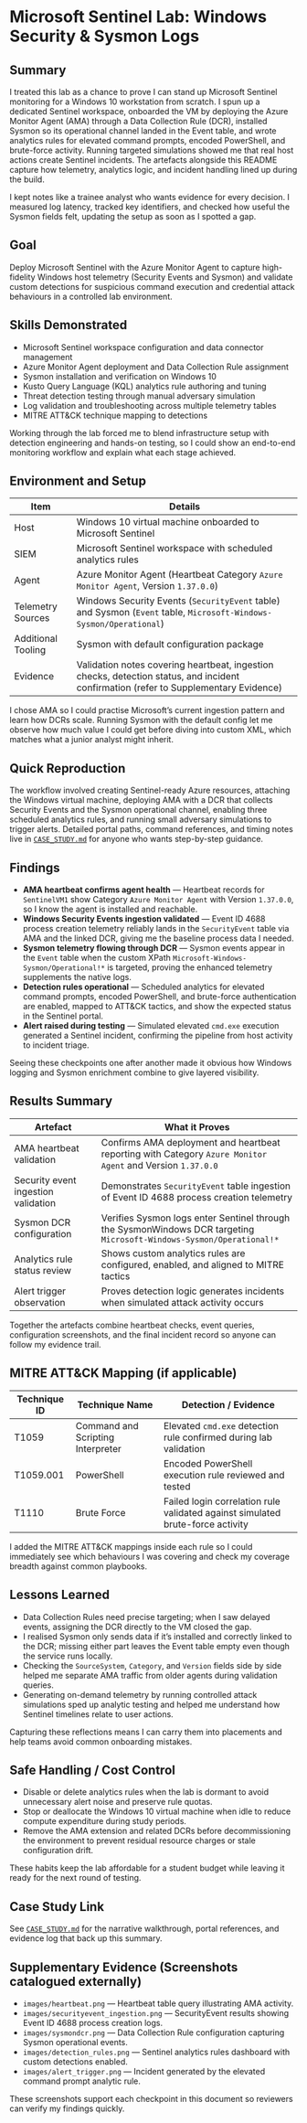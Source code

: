 # Microsoft Sentinel Lab: Windows Security & Sysmon Logs

## Summary
I treated this lab as a chance to prove I can stand up Microsoft Sentinel monitoring for a Windows 10 workstation from scratch. I spun up a dedicated Sentinel workspace, onboarded the VM by deploying the Azure Monitor Agent (AMA) through a Data Collection Rule (DCR), installed Sysmon so its operational channel landed in the Event table, and wrote analytics rules for elevated command prompts, encoded PowerShell, and brute-force activity. Running targeted simulations showed me that real host actions create Sentinel incidents. The artefacts alongside this README capture how telemetry, analytics logic, and incident handling lined up during the build.

I kept notes like a trainee analyst who wants evidence for every decision. I measured log latency, tracked key identifiers, and checked how useful the Sysmon fields felt, updating the setup as soon as I spotted a gap.

## Goal
Deploy Microsoft Sentinel with the Azure Monitor Agent to capture high-fidelity Windows host telemetry (Security Events and Sysmon) and validate custom detections for suspicious command execution and credential attack behaviours in a controlled lab environment.

## Skills Demonstrated
- Microsoft Sentinel workspace configuration and data connector management
- Azure Monitor Agent deployment and Data Collection Rule assignment
- Sysmon installation and verification on Windows 10
- Kusto Query Language (KQL) analytics rule authoring and tuning
- Threat detection testing through manual adversary simulation
- Log validation and troubleshooting across multiple telemetry tables
- MITRE ATT&CK technique mapping to detections

Working through the lab forced me to blend infrastructure setup with detection engineering and hands-on testing, so I could show an end-to-end monitoring workflow and explain what each stage achieved.

## Environment and Setup
| Item | Details |
| --- | --- |
| Host | Windows 10 virtual machine onboarded to Microsoft Sentinel |
| SIEM | Microsoft Sentinel workspace with scheduled analytics rules |
| Agent | Azure Monitor Agent (Heartbeat Category `Azure Monitor Agent`, Version `1.37.0.0`) |
| Telemetry Sources | Windows Security Events (`SecurityEvent` table) and Sysmon (`Event` table, `Microsoft-Windows-Sysmon/Operational`) |
| Additional Tooling | Sysmon with default configuration package |
| Evidence | Validation notes covering heartbeat, ingestion checks, detection status, and incident confirmation (refer to Supplementary Evidence) |

I chose AMA so I could practise Microsoft’s current ingestion pattern and learn how DCRs scale. Running Sysmon with the default config let me observe how much value I could get before diving into custom XML, which matches what a junior analyst might inherit.

## Quick Reproduction
The workflow involved creating Sentinel-ready Azure resources, attaching the Windows virtual machine, deploying AMA with a DCR that collects Security Events and the Sysmon operational channel, enabling three scheduled analytics rules, and running small adversary simulations to trigger alerts. Detailed portal paths, command references, and timing notes live in [`CASE_STUDY.md`](CASE_STUDY.md) for anyone who wants step-by-step guidance.

## Findings
- **AMA heartbeat confirms agent health** — Heartbeat records for `SentinelVM1` show Category `Azure Monitor Agent` with Version `1.37.0.0`, so I know the agent is installed and reachable.
- **Windows Security Events ingestion validated** — Event ID 4688 process creation telemetry reliably lands in the `SecurityEvent` table via AMA and the linked DCR, giving me the baseline process data I needed.
- **Sysmon telemetry flowing through DCR** — Sysmon events appear in the `Event` table when the custom XPath `Microsoft-Windows-Sysmon/Operational!*` is targeted, proving the enhanced telemetry supplements the native logs.
- **Detection rules operational** — Scheduled analytics for elevated command prompts, encoded PowerShell, and brute-force authentication are enabled, mapped to ATT&CK tactics, and show the expected status in the Sentinel portal.
- **Alert raised during testing** — Simulated elevated `cmd.exe` execution generated a Sentinel incident, confirming the pipeline from host activity to incident triage.

Seeing these checkpoints one after another made it obvious how Windows logging and Sysmon enrichment combine to give layered visibility.

## Results Summary
| Artefact | What it Proves |
| --- | --- |
| AMA heartbeat validation | Confirms AMA deployment and heartbeat reporting with Category `Azure Monitor Agent` and Version `1.37.0.0` |
| Security event ingestion validation | Demonstrates `SecurityEvent` table ingestion of Event ID 4688 process creation telemetry |
| Sysmon DCR configuration | Verifies Sysmon logs enter Sentinel through the SysmonWindows DCR targeting `Microsoft-Windows-Sysmon/Operational!*` |
| Analytics rule status review | Shows custom analytics rules are configured, enabled, and aligned to MITRE tactics |
| Alert trigger observation | Proves detection logic generates incidents when simulated attack activity occurs |

Together the artefacts combine heartbeat checks, event queries, configuration screenshots, and the final incident record so anyone can follow my evidence trail.

## MITRE ATT&CK Mapping (if applicable)
| Technique ID | Technique Name | Detection / Evidence |
| --- | --- | --- |
| T1059 | Command and Scripting Interpreter | Elevated `cmd.exe` detection rule confirmed during lab validation |
| T1059.001 | PowerShell | Encoded PowerShell execution rule reviewed and tested |
| T1110 | Brute Force | Failed login correlation rule validated against simulated brute-force activity |

I added the MITRE ATT&CK mappings inside each rule so I could immediately see which behaviours I was covering and check my coverage breadth against common playbooks.

## Lessons Learned
- Data Collection Rules need precise targeting; when I saw delayed events, assigning the DCR directly to the VM closed the gap.
- I realised Sysmon only sends data if it’s installed and correctly linked to the DCR; missing either part leaves the Event table empty even though the service runs locally.
- Checking the `SourceSystem`, `Category`, and `Version` fields side by side helped me separate AMA traffic from older agents during validation queries.
- Generating on-demand telemetry by running controlled attack simulations sped up analytic testing and helped me understand how Sentinel timelines relate to user actions.

Capturing these reflections means I can carry them into placements and help teams avoid common onboarding mistakes.

## Safe Handling / Cost Control
- Disable or delete analytics rules when the lab is dormant to avoid unnecessary alert noise and preserve rule quotas.
- Stop or deallocate the Windows 10 virtual machine when idle to reduce compute expenditure during study periods.
- Remove the AMA extension and related DCRs before decommissioning the environment to prevent residual resource charges or stale configuration drift.

These habits keep the lab affordable for a student budget while leaving it ready for the next round of testing.

## Case Study Link
See [`CASE_STUDY.md`](CASE_STUDY.md) for the narrative walkthrough, portal references, and evidence log that back up this summary.

## Supplementary Evidence (Screenshots catalogued externally)
- `images/heartbeat.png` — Heartbeat table query illustrating AMA activity.
- `images/securityevent_ingestion.png` — SecurityEvent results showing Event ID 4688 process creation logs.
- `images/sysmondcr.png` — Data Collection Rule configuration capturing Sysmon operational events.
- `images/detection_rules.png` — Sentinel analytics rules dashboard with custom detections enabled.
- `images/alert_trigger.png` — Incident generated by the elevated command prompt analytic rule.

These screenshots support each checkpoint in this document so reviewers can verify my findings quickly.
